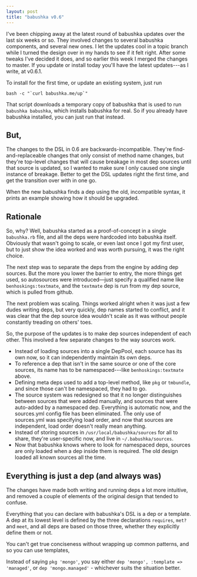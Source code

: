 ```yaml
---
layout: post
title: "babushka v0.6"
---
```


I've been chipping away at the latest round of babushka updates over the last six weeks or so. They involved changes to several babushka components, and several new ones. I let the updates cool in a topic branch while I turned the design over in my hands to see if it felt right. After some tweaks I've decided it does, and so earlier this week I merged the changes to master. If you update or install today you'll have the latest updates---as I write, at v0.6.1.

To install for the first time, or update an existing system, just run

    bash -c "`curl babushka.me/up`"

That script downloads a temporary copy of babushka that is used to run `babushka babushka`, which installs babushka for real. So if you already have babushka installed, you can just run that instead.

## But,

The changes to the DSL in 0.6 are backwards-incompatible. They're find-and-replaceable changes that only consist of method name changes, but they're top-level changes that will cause breakage in most dep sources until that source is updated, so I wanted to make sure I only caused one single instance of breakage. Better to get the DSL updates right the first time, and get the transition over with in one go.

When the new babushka finds a dep using the old, incompatible syntax, it prints an example showing how it should be upgraded.

## Rationale

So, why? Well, babushka started as a proof-of-concept in a single `babushka.rb` file, and all the deps were hardcoded into babushka itself. Obviously that wasn't going to scale, or even last once I got my first user, but to just show the idea worked and was worth pursuing, it was the right choice.

The next step was to separate the deps from the engine by adding dep sources. But the more you lower the barrier to entry, the more things get used, so autosources were introduced—just specify a qualified name like `benhoskings:textmate`, and the `textmate` dep is run from my dep source, which is pulled from github.

The next problem was scaling. Things worked alright when it was just a few dudes writing deps, but very quickly, dep names started to conflict, and it was clear that the dep source idea wouldn't scale as it was without people constantly treading on others' toes.

So, the purpose of the updates is to make dep sources independent of each other. This involved a few separate changes to the way sources work.

- Instead of loading sources into a single DepPool, each source has its own now, so it can independently maintain its own deps.
- To reference a dep that isn't in the same source or one of the core sources, its name has to be namespaced---like `benhoskings:textmate` above.
- Defining meta deps used to add a top-level method, like `pkg` or `tmbundle`, and since those can't be namespaced, they had to go.
- The source system was redesigned so that it no longer distinguishes between sources that were added manually, and sources that were auto-added by a namespaced dep. Everything is automatic now, and the sources.yml config file has been eliminated. The only use of sources.yml was specifying load order, and now that sources are independent, load order doesn't really mean anything.
- Instead of storing sources in `/usr/local/babushka/sources` for all to share, they're user-specific now, and live in `~/.babushka/sources`.
- Now that babushka knows where to look for namespaced deps, sources are only loaded when a dep inside them is required. The old design loaded all known sources all the time.

## Everything is just a dep (and always was)

The changes have made both writing and running deps a lot more intuitive, and removed a couple of elements of the original design that tended to confuse.

Everything that you can declare with babushka's DSL is a dep or a template. A dep at its lowest level is defined by the three declarations `requires`, `met?` and `meet`, and all deps are based on those three, whether they explicitly define them or not.

You can't get true conciseness without wrapping up common patterns, and so you can use templates, 

Instead of saying `pkg 'mongo'`, you say either `dep 'mongo', :template => 'managed'`, or `dep 'mongo.managed'` - whichever suits the situation better.